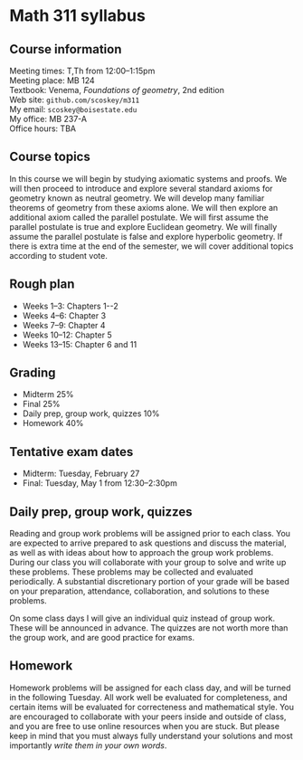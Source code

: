 # Math 311 syllabus

## Course information

Meeting times: T,Th from 12:00&ndash;1:15pm  
Meeting place: MB 124  
Textbook: Venema, *Foundations of geometry*, 2nd edition  
Web site: `github.com/scoskey/m311`  
My email: `scoskey@boisestate.edu`  
My office: MB 237-A  
Office hours: TBA

## Course topics

In this course we will begin by studying axiomatic systems and proofs. We will then proceed to introduce and explore several standard axioms for geometry known as neutral geometry. We will develop many familiar theorems of geometry from these axioms alone. We will then explore an additional axiom called the parallel postulate. We will first assume the parallel postulate is true and explore Euclidean geometry. We will finally assume the parallel postulate is false and explore hyperbolic geometry. If there is extra time at the end of the semester, we will cover additional topics according to student vote.

## Rough plan

* Weeks 1&ndash;3: Chapters 1--2
* Weeks 4&ndash;6: Chapter 3
* Weeks 7&ndash;9: Chapter 4
* Weeks 10&ndash;12: Chapter 5
* Weeks 13&ndash;15: Chapter 6 and 11

## Grading

* Midterm 25%
* Final 25%
* Daily prep, group work, quizzes 10%
* Homework 40%

## Tentative exam dates

* Midterm: Tuesday, February 27
* Final: Tuesday, May 1 from 12:30&ndash;2:30pm

## Daily prep, group work, quizzes

Reading and group work problems will be assigned prior to each class. You are expected to arrive prepared to ask questions and discuss the material, as well as with ideas about how to approach the group work problems. During our class you will collaborate with your group to solve and write up these problems. These problems may be collected and evaluated periodically. A substantial discretionary portion of your grade will be based on your preparation, attendance, collaboration, and solutions to these problems.

On some class days I will give an individual quiz instead of group work. These will be announced in advance. The quizzes are not worth more than the group work, and are good practice for exams.

## Homework

Homework problems will be assigned for each class day, and will be turned in the following Tuesday. All work well be evaluated for completeness, and certain items will be evaluated for correcteness and mathematical style. You are encouraged to collaborate with your peers inside and outside of class, and you are free to use online resources when you are stuck. But please keep in mind that you must always fully understand your solutions and most importantly *write them in your own words*.
